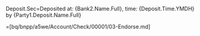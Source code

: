 Deposit.Sec=Deposited at: {Bank2.Name.Full}, time: {Deposit.Time.YMDH} by {Party1.Deposit.Name.Full}

=[bq/bnpp/a5we/Account/Check/00001/03-Endorse.md]